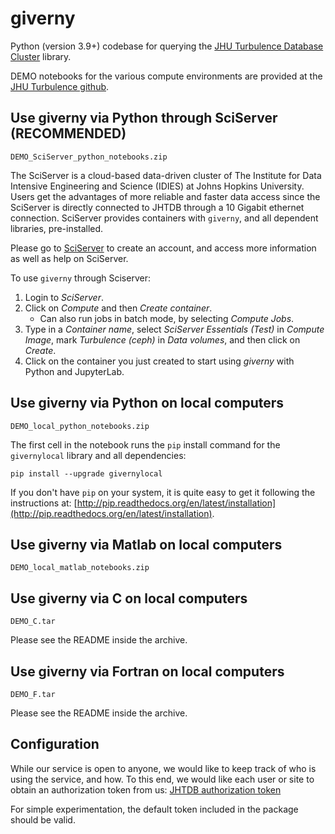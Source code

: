 # giverny
Python (version 3.9+) codebase for querying the [JHU Turbulence Database Cluster](https://turbulence.idies.jhu.edu/home) library.

DEMO notebooks for the various compute environments are provided at the [JHU Turbulence github](https://github.com/sciserver/giverny).

## Use giverny via Python through SciServer (RECOMMENDED)
`DEMO_SciServer_python_notebooks.zip`

The SciServer is a cloud-based data-driven cluster of The Institute for Data Intensive Engineering and Science (IDIES) at Johns Hopkins University. Users get the advantages of more reliable and faster data access since the SciServer is directly connected to JHTDB through a 10 Gigabit ethernet connection. SciServer provides containers with `giverny`, and all dependent libraries, pre-installed.

Please go to [SciServer](https://sciserver.org/) to create an account, and access more information as well as help on SciServer.

To use `giverny` through Sciserver:
1. Login to *SciServer*.
2. Click on *Compute* and then *Create container*.
    * Can also run jobs in batch mode, by selecting *Compute Jobs*.
3. Type in a *Container name*, select *SciServer Essentials (Test)* in *Compute Image*, mark *Turbulence (ceph)* in *Data volumes*, and then click on *Create*.
4. Click on the container you just created to start using *giverny* with Python and JupyterLab.

## Use giverny via Python on local computers
`DEMO_local_python_notebooks.zip`

The first cell in the notebook runs the `pip` install command for the `givernylocal` library and all dependencies:
```
pip install --upgrade givernylocal
```
If you don't have `pip` on your system, it is quite easy to get it following the instructions at: [http://pip.readthedocs.org/en/latest/installation](http://pip.readthedocs.org/en/latest/installation).

## Use giverny via Matlab on local computers
`DEMO_local_matlab_notebooks.zip`

## Use giverny via C on local computers
`DEMO_C.tar`

Please see the README inside the archive.

## Use giverny via Fortran on local computers
`DEMO_F.tar`

Please see the README inside the archive.

## Configuration

While our service is open to anyone, we would like to keep track of who is using the service, and how. To this end, we would like each user or site to obtain an authorization token from us: [JHTDB authorization token](https://turbulence.idies.jhu.edu/staging/database)

For simple experimentation, the default token included in the package should be valid.
